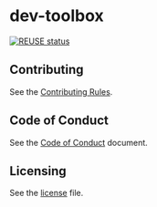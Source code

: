 # dev-toolbox

[![REUSE status](https://api.reuse.software/badge/github.com/kyma-project/docker-registry)](https://api.reuse.software/info/github.com/kyma-project/docker-registry)

## Contributing
<!--- mandatory section - do not change this! --->

See the [Contributing Rules](CONTRIBUTING.md).

## Code of Conduct
<!--- mandatory section - do not change this! --->

See the [Code of Conduct](CODE_OF_CONDUCT.md) document.

## Licensing
<!--- mandatory section - do not change this! --->

See the [license](./LICENSE) file.
